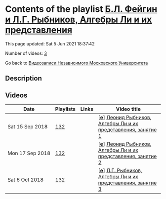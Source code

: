 # Contents of the playlist [Б.Л. Фейгин и Л.Г. Рыбников, Алгебры Ли и их представления](https://www.youtube.com/playlist?list=PLp9ABVh6_x4HTbUlQ3XDCaNT1k28HcCbI)

This page updated: Sat 5 Jun 2021 18:37:42

Number of videos: [3](#videos)

Go back to [Видеозаписи Независимого Московского Университета](../README.md)

## Description



## Videos

|Date|Playlists|Links|Video title|
|---|---|---|---|
| Sat&nbsp;15&nbsp;Sep&nbsp;2018 | [132](../playlists/132 "Б.Л. Фейгин и Л.Г. Рыбников, Алгебры Ли и их представления") |  | [[**e**](https://studio.youtube.com/video/MNnk-tPsl_s/edit "Edit")] [Леонид Рыбников, Алгебры Ли и их представления, занятие 1](https://www.youtube.com/watch?v=MNnk-tPsl_s&list=PLp9ABVh6_x4HTbUlQ3XDCaNT1k28HcCbI "Спецкурс НМУ, 3 сентября 2018 года") |
| Mon&nbsp;17&nbsp;Sep&nbsp;2018 | [132](../playlists/132 "Б.Л. Фейгин и Л.Г. Рыбников, Алгебры Ли и их представления") |  | [[**e**](https://studio.youtube.com/video/p6f1g4M53tc/edit "Edit")] [Леонид Рыбников, Алгебры Ли и их представления, занятие 2](https://www.youtube.com/watch?v=p6f1g4M53tc&list=PLp9ABVh6_x4HTbUlQ3XDCaNT1k28HcCbI "Спецкурс НМУ, 10 сентября 2018 года") |
| Sat&nbsp;6&nbsp;Oct&nbsp;2018 | [132](../playlists/132 "Б.Л. Фейгин и Л.Г. Рыбников, Алгебры Ли и их представления") |  | [[**e**](https://studio.youtube.com/video/5PGQAuTbDjI/edit "Edit")] [Л.Г. Рыбников, Алгебры Ли и их представления, занятие 3](https://www.youtube.com/watch?v=5PGQAuTbDjI&list=PLp9ABVh6_x4HTbUlQ3XDCaNT1k28HcCbI "Описание") |
